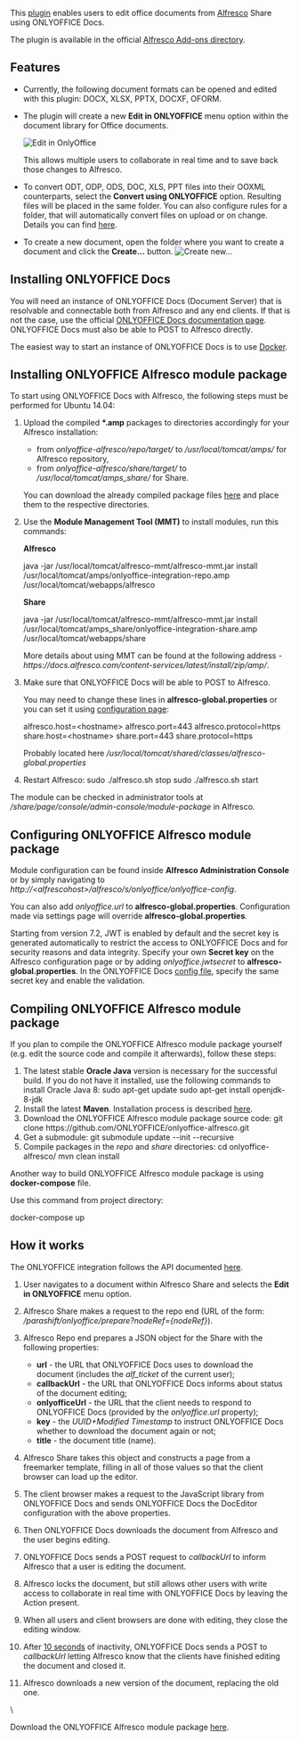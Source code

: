 This [plugin](https://github.com/ONLYOFFICE/onlyoffice-alfresco) enables users to edit office documents from [Alfresco](https://www.alfresco.com/) Share using ONLYOFFICE Docs.

The plugin is available in the official [Alfresco Add-ons directory](https://community.alfresco.com/docs/DOC-7918-onlyoffice-connector-for-alfresco).

## Features

* Currently, the following document formats can be opened and edited with this plugin: DOCX, XLSX, PPTX, DOCXF, OFORM.

* The plugin will create a new **Edit in ONLYOFFICE** menu option within the document library for Office documents.

  ![Edit in OnlyOffice](/assets/images/editor/alfresco.png)

  This allows multiple users to collaborate in real time and to save back those changes to Alfresco.

* To convert ODT, ODP, ODS, DOC, XLS, PPT files into their OOXML counterparts, select the **Convert using ONLYOFFICE** option. Resulting files will be placed in the same folder. You can also configure rules for a folder, that will automatically convert files on upload or on change. Details you can find [here](https://docs.alfresco.com/content-services/latest/using/content/rules/).

* To create a new document, open the folder where you want to create a document and click the **Create...** button. ![Create new...](/assets/images/editor/alfresco-create.png)

## Installing ONLYOFFICE Docs

You will need an instance of ONLYOFFICE Docs (Document Server) that is resolvable and connectable both from Alfresco and any end clients. If that is not the case, use the official [ONLYOFFICE Docs documentation page](https://helpcenter.onlyoffice.com/server/linux/document/linux-installation.aspx). ONLYOFFICE Docs must also be able to POST to Alfresco directly.

The easiest way to start an instance of ONLYOFFICE Docs is to use [Docker](https://github.com/ONLYOFFICE/Docker-DocumentServer).

## Installing ONLYOFFICE Alfresco module package

To start using ONLYOFFICE Docs with Alfresco, the following steps must be performed for Ubuntu 14.04:

1. Upload the compiled **\*.amp** packages to directories accordingly for your Alfresco installation:

   * from *onlyoffice-alfresco/repo/target/* to */usr/local/tomcat/amps/* for Alfresco repository,
   * from *onlyoffice-alfresco/share/target/* to */usr/local/tomcat/amps\_share/* for Share.

   You can download the already compiled package files [here](https://github.com/onlyoffice/onlyoffice-alfresco/releases) and place them to the respective directories.

2. Use the **Module Management Tool (MMT)** to install modules, run this commands:

   **Alfresco**

   java -jar /usr/local/tomcat/alfresco-mmt/alfresco-mmt.jar install /usr/local/tomcat/amps/onlyoffice-integration-repo.amp /usr/local/tomcat/webapps/alfresco

   **Share**

   java -jar /usr/local/tomcat/alfresco-mmt/alfresco-mmt.jar install /usr/local/tomcat/amps\_share/onlyoffice-integration-share.amp /usr/local/tomcat/webapps/share

   More details about using MMT can be found at the following address - *https\://docs.alfresco.com/content-services/latest/install/zip/amp/*.

3. Make sure that ONLYOFFICE Docs will be able to POST to Alfresco.

   You may need to change these lines in **alfresco-global.properties** or you can set it using [configuration page](#configuration):

   alfresco.host=\<hostname> alfresco.port=443 alfresco.protocol=https share.host=\<hostname> share.port=443 share.protocol=https

   Probably located here */usr/local/tomcat/shared/classes/alfresco-global.properties*

4. Restart Alfresco: sudo ./alfresco.sh stop sudo ./alfresco.sh start

The module can be checked in administrator tools at */share/page/console/admin-console/module-package* in Alfresco.

## Configuring ONLYOFFICE Alfresco module package

Module configuration can be found inside **Alfresco Administration Console** or by simply navigating to *http\://\<alfrescohost>/alfresco/s/onlyoffice/onlyoffice-config*.

You can also add *onlyoffice.url* to **alfresco-global.properties**. Configuration made via settings page will override **alfresco-global.properties**.

Starting from version 7.2, JWT is enabled by default and the secret key is generated automatically to restrict the access to ONLYOFFICE Docs and for security reasons and data integrity. Specify your own **Secret key** on the Alfresco configuration page or by adding *onlyoffice.jwtsecret* to **alfresco-global.properties**. In the ONLYOFFICE Docs [config file](/editors/signature/), specify the same secret key and enable the validation.

## Compiling ONLYOFFICE Alfresco module package

If you plan to compile the ONLYOFFICE Alfresco module package yourself (e.g. edit the source code and compile it afterwards), follow these steps:

1. The latest stable **Oracle Java** version is necessary for the successful build. If you do not have it installed, use the following commands to install Oracle Java 8: sudo apt-get update sudo apt-get install openjdk-8-jdk
2. Install the latest **Maven**. Installation process is described [here](https://maven.apache.org/install.html).
3. Download the ONLYOFFICE Alfresco module package source code: git clone https\://github.com/ONLYOFFICE/onlyoffice-alfresco.git
4. Get a submodule: git submodule update --init --recursive
5. Compile packages in the *repo* and *share* directories: cd onlyoffice-alfresco/ mvn clean install

Another way to build ONLYOFFICE Alfresco module package is using **docker-compose** file.

Use this command from project directory:

docker-compose up

## How it works

The ONLYOFFICE integration follows the API documented [here](/editors/basic).

1. User navigates to a document within Alfresco Share and selects the **Edit in ONLYOFFICE** menu option.

2. Alfresco Share makes a request to the repo end (URL of the form: */parashift/onlyoffice/prepare?nodeRef={nodeRef}*).

3. Alfresco Repo end prepares a JSON object for the Share with the following properties:

   * **url** - the URL that ONLYOFFICE Docs uses to download the document (includes the *alf\_ticket* of the current user);
   * **callbackUrl** - the URL that ONLYOFFICE Docs informs about status of the document editing;
   * **onlyofficeUrl** - the URL that the client needs to respond to ONLYOFFICE Docs (provided by the *onlyoffice.url* property);
   * **key** - the *UUID+Modified Timestamp* to instruct ONLYOFFICE Docs whether to download the document again or not;
   * **title** - the document title (name).

4. Alfresco Share takes this object and constructs a page from a freemarker template, filling in all of those values so that the client browser can load up the editor.

5. The client browser makes a request to the JavaScript library from ONLYOFFICE Docs and sends ONLYOFFICE Docs the DocEditor configuration with the above properties.

6. Then ONLYOFFICE Docs downloads the document from Alfresco and the user begins editing.

7. ONLYOFFICE Docs sends a POST request to *callbackUrl* to inform Alfresco that a user is editing the document.

8. Alfresco locks the document, but still allows other users with write access to collaborate in real time with ONLYOFFICE Docs by leaving the Action present.

9. When all users and client browsers are done with editing, they close the editing window.

10. After [10 seconds](/editors/save#savedelay) of inactivity, ONLYOFFICE Docs sends a POST to *callbackUrl* letting Alfresco know that the clients have finished editing the document and closed it.

11. Alfresco downloads a new version of the document, replacing the old one.

\


Download the ONLYOFFICE Alfresco module package [here](https://github.com/ONLYOFFICE/onlyoffice-alfresco).
